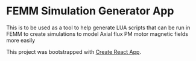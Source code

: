 # FEMM Simulation Generator App

This is to be used as a tool to help generate LUA scripts that can be run in FEMM to create simulations to model Axial flux PM motor magnetic fields more easily

This project was bootstrapped with [Create React App](https://github.com/facebook/create-react-app).